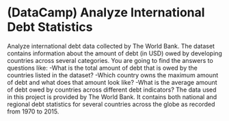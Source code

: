 # (DataCamp) Analyze International Debt Statistics
Analyze international debt data collected by The World Bank. The dataset contains information about the amount of debt (in USD) owed by developing countries across several categories. You are going to find the answers to questions like:
-What is the total amount of debt that is owed by the countries listed in the dataset?
-Which country owns the maximum amount of debt and what does that amount look like?
-What is the average amount of debt owed by countries across different debt indicators?
The data used in this project is provided by The World Bank. It contains both national and regional debt statistics for several countries across the globe as recorded from 1970 to 2015.
